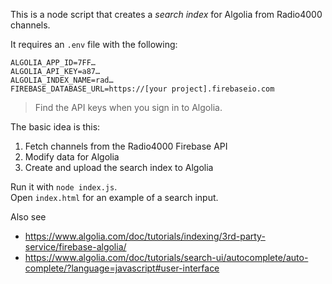 This is a node script that creates a *search index* for Algolia from Radio4000 channels.

It requires an `.env` file with the following:

	ALGOLIA_APP_ID=7FF…
	ALGOLIA_API_KEY=a87…
	ALGOLIA_INDEX_NAME=rad…
	FIREBASE_DATABASE_URL=https://[your project].firebaseio.com

> Find the API keys when you sign in to Algolia.

The basic idea is this:

1. Fetch channels from the Radio4000 Firebase API
2. Modify data for Algolia
3. Create and upload the search index to Algolia 

Run it with `node index.js`.  
Open `index.html` for an example of a search input.

Also see

- https://www.algolia.com/doc/tutorials/indexing/3rd-party-service/firebase-algolia/
- https://www.algolia.com/doc/tutorials/search-ui/autocomplete/auto-complete/?language=javascript#user-interface
